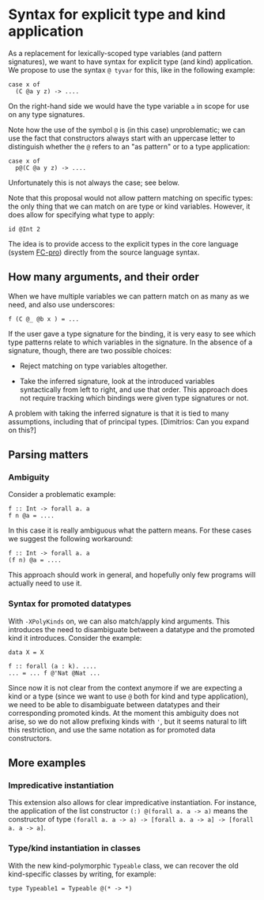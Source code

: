 # Syntax for explicit type and kind application


As a replacement for lexically-scoped type variables (and pattern signatures),
we want to have syntax for explicit type (and kind) application. We propose
to use the syntax `@ tyvar` for this, like in the following example:

```wiki
case x of
  (C @a y z) -> ....
```


On the right-hand side we would have the type variable `a` in scope for use on 
any type signatures.


Note how the use of the symbol `@` is (in this case) unproblematic; we can
use the fact that constructors always start with an uppercase letter to distinguish
whether the `@` refers to an "as pattern" or to a type application:

```wiki
case x of
  p@(C @a y z) -> ....
```


Unfortunately this is not always the case; see below.


Note that this proposal would not allow pattern matching on specific types:
the only thing that we can match on are type or kind variables. However, it
does allow for specifying what type to apply:

```wiki
id @Int 2
```


The idea is to provide access to the explicit types in the core language
(system [ FC-pro](http://dreixel.net/research/pdf/ghp.pdf))
directly from the source language syntax.

## How many arguments, and their order


When we have multiple variables we can pattern match on as many as we need,
and also use underscores:

```wiki
f (C @_ @b x ) = ...
```


If the user gave a type signature for the binding, it is very easy to see
which type patterns relate to which variables in the signature. In the absence
of a signature, though, there are two possible choices:

- Reject matching on type variables altogether.

- Take the inferred signature, look at the introduced variables syntactically
  from left to right, and use that order. This approach does not require tracking
  which bindings were given type signatures or not.


A problem with taking the inferred signature is that it is tied to
many assumptions, including that of principal types.
\[Dimitrios: Can you expand on this?\]

## Parsing matters

### Ambiguity


Consider a problematic example:

```wiki
f :: Int -> forall a. a
f n @a = ....
```


In this case it is really ambiguous what the pattern means. For these
cases we suggest the following workaround:

```wiki
f :: Int -> forall a. a
(f n) @a = ....
```


This approach should work in general, and hopefully only few programs will
actually need to use it.

### Syntax for promoted datatypes


With `-XPolyKinds` on, we can also match/apply kind arguments. This introduces the
need to disambiguate between a datatype and the promoted kind it introduces.
Consider the example:

```wiki
data X = X

f :: forall (a : k). ....
... = ... f @'Nat @Nat ...
```


Since now it is not clear from the context anymore if we are expecting a kind
or a type (since we want to use `@` both for kind and type application), we need to be
able to disambiguate between datatypes and their corresponding promoted kinds.
At the moment this ambiguity does not arise, so we do not allow prefixing
kinds with `'`, but it seems natural to lift this restriction, and use the
same notation as for promoted data constructors.

## More examples

### Impredicative instantiation


This extension also allows for clear impredicative instantiation. For instance,
the application of the list constructor `(:) @(forall a. a -> a)` means
the constructor of type
`(forall a. a -> a) -> [forall a. a -> a] -> [forall a. a -> a]`.

### Type/kind instantiation in classes


With the new kind-polymorphic `Typeable` class, we can recover the old
kind-specific classes by writing, for example:

```wiki
type Typeable1 = Typeable @(* -> *)
```